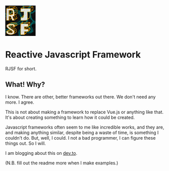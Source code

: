 ![RJSF logo. It's the letters arranged in a square on a dark background with blue squiggles.](rjsf_logo_icon.jpg)

# Reactive Javascript Framework

RJSF for short.

## What! Why?

I know. There are other, better frameworks out there. We don't need any more. I agree.

This is not about making a framework to replace Vue.js or anything like that. It's about creating something to learn how it could be created.

Javascript frameworks often seem to me like incredible works, and they are, and making anything similar, despite being a waste of time, is something I couldn't do. But, well, I could. I not a bad programmer, I can figure these things out. So I will.

I am blogging about this on [dev.to](https://dev.to/mellen/series/18894).

(N.B. fill out the readme more when I make examples.)